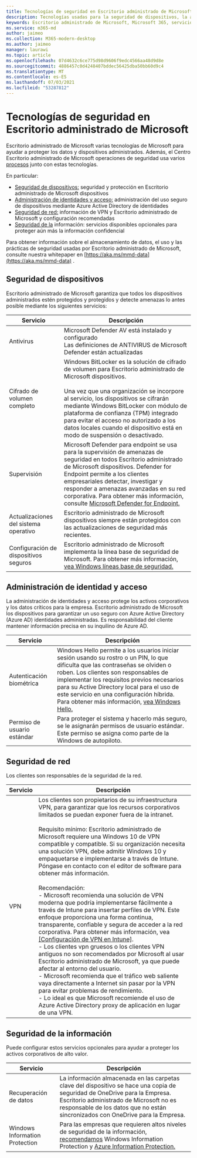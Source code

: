 ```yaml
---
title: Tecnologías de seguridad en Escritorio administrado de Microsoft
description: Tecnologías usadas para la seguridad de dispositivos, la administración de identidades y acceso, la seguridad de red y la seguridad de la información
keywords: Escritorio administrado de Microsoft, Microsoft 365, servicio, documentación
ms.service: m365-md
author: jaimeo
ms.collection: M365-modern-desktop
ms.author: jaimeo
manager: laurawi
ms.topic: article
ms.openlocfilehash: 07d4632c6ce775d98d9606f9edc4566aa48d9d8e
ms.sourcegitcommit: 4886457c0d4248407bddec56425dba50bb60d9c4
ms.translationtype: MT
ms.contentlocale: es-ES
ms.lasthandoff: 07/03/2021
ms.locfileid: "53287812"
---
```

# <a name="security-technologies-in-microsoft-managed-desktop"></a>Tecnologías de seguridad en Escritorio administrado de Microsoft

<!--Security, also Onboarding doc: data handling/store, privileged account access -->

Escritorio administrado de Microsoft varias tecnologías de Microsoft para ayudar a proteger los datos y dispositivos administrados. Además, el Centro Escritorio administrado de Microsoft operaciones de seguridad usa varios [procesos](security-operations.md) junto con estas tecnologías.

En particular:

- [Seguridad de dispositivos:](#device-security) seguridad y protección en Escritorio administrado de Microsoft dispositivos
- [Administración de identidades y acceso:](#identity-and-access-management) administración del uso seguro de dispositivos mediante Azure Active Directory de identidades
- [Seguridad de red:](#network-security) información de VPN y Escritorio administrado de Microsoft y configuración recomendadas
- [Seguridad de la](#information-security) información: servicios disponibles opcionales para proteger aún más la información confidencial

Para obtener información sobre el almacenamiento de datos, el uso y las prácticas de seguridad usadas por Escritorio administrado de Microsoft, consulte nuestra whitepaper en [https://aka.ms/mmd-data](https://aka.ms/mmd-data) .


## <a name="device-security"></a>Seguridad de dispositivos

Escritorio administrado de Microsoft garantiza que todos los dispositivos administrados estén protegidos y protegidos y detecte amenazas lo antes posible mediante los siguientes servicios:

Servicio | Descripción
--- | ---
Antivirus | Microsoft Defender AV está instalado y configurado<br>Las definiciones de ANTIVIRUS de Microsoft Defender están actualizadas
Cifrado de volumen completo | Windows BitLocker es la solución de cifrado de volumen para Escritorio administrado de Microsoft dispositivos.<br><br>Una vez que una organización se incorpore al servicio, los dispositivos se cifrarán mediante Windows BitLocker con módulo de plataforma de confianza (TPM) integrado para evitar el acceso no autorizado a los datos locales cuando el dispositivo está en modo de suspensión o desactivado.
Supervisión | Microsoft Defender para endpoint se usa para la supervisión de amenazas de seguridad en todos Escritorio administrado de Microsoft dispositivos. Defender for Endpoint permite a los clientes empresariales detectar, investigar y responder a amenazas avanzadas en su red corporativa. Para obtener más información, consulte [Microsoft Defender for Endpoint.](/windows/threat-protection/windows-defender-atp/windows-defender-advanced-threat-protection)
Actualizaciones del sistema operativo | Escritorio administrado de Microsoft dispositivos siempre están protegidos con las actualizaciones de seguridad más recientes.
Configuración de dispositivos seguros | Escritorio administrado de Microsoft implementa la línea base de seguridad de Microsoft. Para obtener más información, [vea Windows líneas base de seguridad.](/windows/security/threat-protection/windows-security-baselines)



## <a name="identity-and-access-management"></a>Administración de identidad y acceso

La administración de identidades y acceso protege los activos corporativos y los datos críticos para la empresa. Escritorio administrado de Microsoft los dispositivos para garantizar un uso seguro con Azure Active Directory (Azure AD) identidades administradas. Es responsabilidad del cliente mantener información precisa en su inquilino de Azure AD.

Servicio | Descripción
--- | ---
Autenticación biométrica | Windows Hello permite a los usuarios iniciar sesión usando su rostro o un PIN, lo que dificulta que las contraseñas se olviden o roben. Los clientes son responsables de implementar los requisitos previos necesarios para su Active Directory local para el uso de este servicio en una configuración híbrida. Para obtener más información, [vea Windows Hello.](/windows-hardware/design/device-experiences/windows-hello) 
Permiso de usuario estándar | Para proteger el sistema y hacerlo más seguro, se le asignarán permisos de usuario estándar. Este permiso se asigna como parte de la Windows de autopiloto.



## <a name="network-security"></a>Seguridad de red

Los clientes son responsables de la seguridad de la red. 

Servicio | Descripción
--- | ---
VPN | Los clientes son propietarios de su infraestructura VPN, para garantizar que los recursos corporativos limitados se puedan exponer fuera de la intranet.<br><br>Requisito mínimo: Escritorio administrado de Microsoft requiere una Windows 10 de VPN compatible y compatible. Si su organización necesita una solución VPN, debe admitir Windows 10 y empaquetarse e implementarse a través de Intune. Póngase en contacto con el editor de software para obtener más información.<br><br>Recomendación:<br>- Microsoft recomienda una solución de VPN moderna que podría implementarse fácilmente a través de Intune para insertar perfiles de VPN. Este enfoque proporciona una forma continua, transparente, confiable y segura de acceder a la red corporativa. Para obtener más información, vea [[Configuración de VPN en Intune]](/intune/vpn-settings-configure).<br>- Los clientes vpn gruesos o los clientes VPN antiguos no son recomendados por Microsoft al usar Escritorio administrado de Microsoft, ya que puede afectar al entorno del usuario.<br>- Microsoft recomienda que el tráfico web saliente vaya directamente a Internet sin pasar por la VPN para evitar problemas de rendimiento.<br>- Lo ideal es que Microsoft recomiende el uso de Azure Active Directory proxy de aplicación en lugar de una VPN.


## <a name="information-security"></a>Seguridad de la información

Puede configurar estos servicios opcionales para ayudar a proteger los activos corporativos de alto valor. 

Servicio | Descripción
--- | ---
Recuperación de datos  | La información almacenada en las carpetas clave del dispositivo se hace una copia de seguridad de OneDrive para la Empresa. Escritorio administrado de Microsoft no es responsable de los datos que no están sincronizados con OneDrive para la Empresa.
Windows Information Protection | Para las empresas que requieren altos niveles de seguridad de la información, [recomendamos](/windows/threat-protection/windows-information-protection/protect-enterprise-data-using-wip) Windows Information Protection y [Azure Information Protection.](https://www.microsoft.com/cloud-platform/azure-information-protection)
